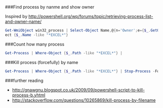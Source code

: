 ###Find process by nanme and show owner

Inspired by http://powershell.org/wp/forums/topic/retrieving-process-list-and-owner-name/

```ps1
Get-WmiObject win32_process | Select-Object Name,@{n='Owner';e={$_.GetOwner().User}} | Where-Obj
ect {$_.Name -like "*EXCEL*"}
```

###Count how many process

```ps1
Get-Process | Where-Object {$_.Path -like "*EXCEL*"} |
```
###Kill process (forcefully) by name

```ps1
Get-Process | Where-Object {$_.Path -like "*EXCEL*"} | Stop-Process -Force
```

###further reading
- http://gnawgnu.blogspot.co.uk/2009/09/powershell-script-to-kill-process-b.yhtml
- http://stackoverflow.com/questions/10265869/kill-process-by-filename
